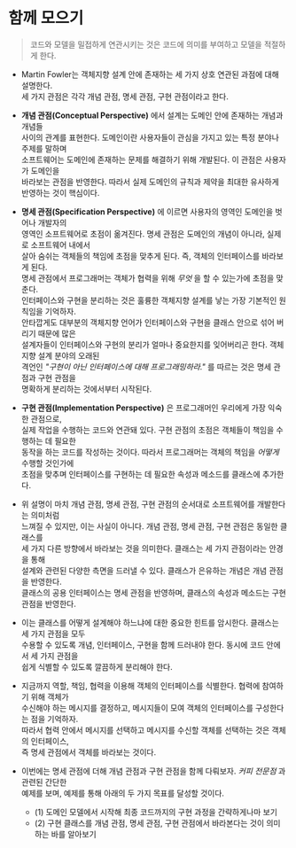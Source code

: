 # 함께 모으기

> 코드와 모델을 밀접하게 연관시키는 것은 코드에 의미를 부여하고 모델을 적절하게 한다.

- Martin Fowler는 객체지향 설계 안에 존재하는 세 가지 상호 연관된 과점에 대해 설명한다.  
  세 가지 관점은 각각 개념 관점, 명세 관점, 구현 관점이라고 한다.

- **개념 관점(Conceptual Perspective)** 에서 설계는 도메인 안에 존재하는 개념과 개념들  
  사이의 관계를 표현한다. 도메인이란 사용자들이 관심을 가지고 있는 특정 분야나 주제를 말하며  
  소프트웨어는 도메인에 존재하는 문제를 해결하기 위해 개발된다. 이 관점은 사용자가 도메인을  
  바라보는 관점을 반영한다. 따라서 실제 도메인의 규칙과 제약을 최대한 유사하게 반영하는 것이 핵심이다.

- **명세 관점(Specification Perspective)** 에 이르면 사용자의 영역인 도메인을 벗어나 개발자의  
  영역인 소프트웨어로 초점이 옮겨진다. 명세 관점은 도메인의 개념이 아니라, 실제로 소프트웨어 내에서  
  살아 숨쉬는 객체들의 책임에 초점을 맞추게 된다. 즉, 객체의 인터페이스를 바라보게 된다.  
  명세 관점에서 프로그래머는 객체가 협력을 위해 _무엇_ 을 할 수 있는가에 초점을 맞춘다.  
  인터페이스와 구현을 분리하는 것은 훌륭한 객체지향 설계를 낳는 가장 기본적인 원칙임을 기억하자.  
  안타깝게도 대부분의 객체지향 언어가 인터페이스와 구현을 클래스 안으로 섞어 버리기 때문에 많은  
  설계자들이 인터페이스와 구현의 분리가 얼마나 중요한지를 잊어버리곤 한다. 객체지향 설계 분야의 오래된  
  격언인 _"구현이 아닌 인터페이스에 대해 프로그래밍하라."_ 를 따르는 것은 명세 관점과 구현 관점을  
  명확하게 분리하는 것에서부터 시작된다.

- **구현 관점(Implementation Perspective)** 은 프로그래머인 우리에게 가장 익숙한 관점으로,  
  실제 작업을 수행하는 코드와 연관돼 있다. 구현 관점의 초점은 객체들이 책임을 수행하는 데 필요한  
  동작을 하는 코드를 작성하는 것이다. 따라서 프로그래머는 객체의 책임을 _어떻게_ 수행할 것인가에  
  초점을 맞추며 인터페이스를 구현하는 데 필요한 속성과 메소드를 클래스에 추가한다.

- 위 설명이 마치 개념 관점, 명세 관점, 구현 관점의 순서대로 소프트웨어를 개발한다는 의미처럼  
  느껴질 수 있지만, 이는 사실이 아니다. 개념 관점, 명세 관점, 구현 관점은 동일한 클래스를  
  세 가지 다른 방향에서 바라보는 것을 의미한다. 클래스는 세 가지 관점이라는 안경을 통해  
  설계와 관련된 다양한 측면을 드러낼 수 있다. 클래스가 은유하는 개념은 개념 관점을 반영한다.  
  클래스의 공용 인터페이스는 명세 관점을 반영하며, 클래스의 속성과 메소드는 구현 관점을 반영한다.

- 이는 클래스를 어떻게 설계해야 하느냐에 대한 중요한 힌트를 암시한다. 클래스는 세 가지 관점을 모두  
  수용할 수 있도록 개념, 인터페이스, 구현을 함께 드러내야 한다. 동시에 코드 안에서 세 가지 관점을  
  쉽게 식별할 수 있도록 깔끔하게 분리해야 한다.

- 지금까지 역할, 책임, 협력을 이용해 객체의 인터페이스를 식별한다. 협력에 참여하기 위해 객체가  
  수신해야 하는 메시지를 결정하고, 메시지들이 모여 객체의 인터페이스를 구성한다는 점을 기억하자.  
  따라서 협력 안에서 메시지를 선택하고 메시지를 수신할 객체를 선택하는 것은 객체의 인터페이스,  
  즉 명세 관점에서 객체를 바라보는 것이다.

- 이번에는 명세 관점에 더해 개념 관점과 구현 관점을 함께 다뤄보자. _커피 전문점_ 과 관련된 간단한  
  예제를 보며, 예제를 통해 아래의 두 가지 목표를 달성할 것이다.

  - (1) 도메인 모델에서 시작해 최종 코드까지의 구현 과정을 간략하게나마 보기
  - (2) 구현 클래스를 개념 관점, 명세 관점, 구현 관점에서 바라본다는 것이 의미하는 바를 알아보기
